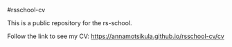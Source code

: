 #rsschool-cv

This is a public repository for the rs-school.

Follow the link to see my CV:
 https://annamotsikula.github.io/rsschool-cv/cv
